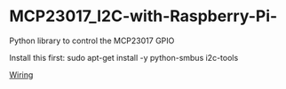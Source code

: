 # MCP23017_I2C-with-Raspberry-Pi-
Python library to control the MCP23017 GPIO

Install this first:
sudo apt-get install -y python-smbus i2c-tools

[Wiring](https://cld.pt/dl/download/04feb1aa-89dd-44ad-ab2b-31cc3bd9637e/Chip.jpg)



